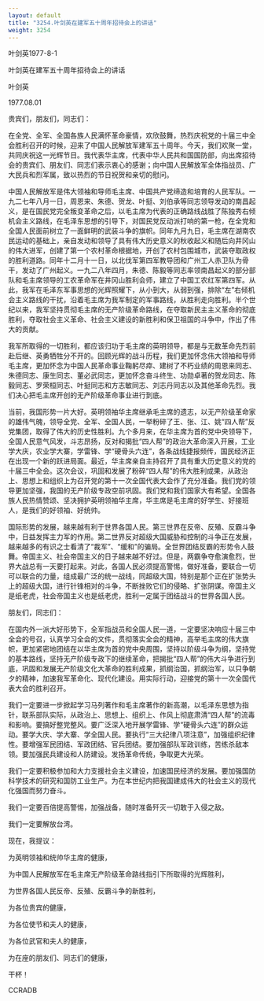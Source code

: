 ```yaml
---
layout: default
title: "3254.叶剑英在建军五十周年招待会上的讲话"
weight: 3254
---
```


叶剑英1977-8-1

叶剑英在建军五十周年招待会上的讲话

叶剑英

1977.08.01

贵宾们，朋友们，同志们：

在全党、全军、全国各族人民满怀革命豪情，欢欣鼓舞，热烈庆祝党的十届三中全会胜利召开的时候，迎来了中国人民解放军建军五十周年。今天，我们欢聚一堂，共同庆祝这一光辉节日。我代表华主席，代表中华人民共和国国防部，向出席招待会的贵宾们、朋友们、同志们表示衷心的感谢；向中国人民解放军全体指战员、广大民兵和烈军属，致以热烈的节日祝贺和亲切的慰问。

中国人民解放军是伟大领袖和导师毛主席、中国共产党缔造和培育的人民军队。一九二七年八月一日，周恩来、朱德、贺龙、叶挺、刘伯承等同志领导发动的南昌起义，是在国民党完全叛变革命之后，以毛主席为代表的正确路线战胜了陈独秀右倾机会主义路线，在毛泽东思想的引导下，对国民党反动派打响的第一枪，在全党和全国人民面前树立了一面鲜明的武装斗争的旗帜。同年九月九日，毛主席在湖南农民运动的基础上，亲自发动和领导了具有伟大历史意义的秋收起义和随后向井冈山的伟大进军，创建了第一个农村革命根据地，开创了农村包围城市，武装夺取政权的胜利道路。同年十二月十一日，以北伐军第四军教导团和广州工人赤卫队为骨干，发动了广州起义。一九二八年四月，朱德、陈毅等同志率领南昌起义的部分部队和毛主席领导的工农革命军在井冈山胜利会师，建立了中国工农红军第四军。从此，我军在毛泽东军事思想的光辉照耀下，从小到大，从弱到强，排除“左”右倾机会主义路线的干扰，沿着毛主席为我军制定的军事路线，从胜利走向胜利。半个世纪以来，我军坚持贯彻毛主席的无产阶级革命路线，在夺取新民主主义革命的彻底胜利，夺取社会主义革命、社会主义建设的新胜利和保卫祖国的斗争中，作出了伟大的贡献。

我军所取得的一切胜利，都应该归功于毛主席的英明领导，都是与无数革命先烈前赴后继、英勇牺牲分不开的。回顾光辉的战斗历程，我们更加怀念伟大领袖和导师毛主席，更加怀念为中国人民革命事业鞠躬尽瘁、建树了不朽业绩的周恩来同志、朱德同志、康生同志、董必武同志，更加怀念奋斗终生、功勋卓著的贺龙同志、陈毅同志、罗荣桓同志、叶挺同志和方志敏同志、刘志丹同志以及其他革命先烈。我们决心把毛主席开创的无产阶级革命事业进行到底。

当前，我国形势一片大好。英明领袖华主席继承毛主席的遗志，以无产阶级革命家的雄伟气魄，领导全党、全军、全国人民，一举粉碎了王、张、江、姚“四人帮”反党集团，取得了伟大的历史性胜利。九个多月来，在华主席为首的党中央领导下，全国人民意气风发，斗志昂扬，反对和揭批“四人帮”的政治大革命深入开展，工业学大庆，农业学大寨，学雷锋、学“硬骨头六连”，各条战线捷报频传，国民经济正在出现一个新的跃进局面。最近，华主席亲自主持召开了具有重大历史意义的党的十届三中全会。这次会议，巩固和发展了粉碎“四人帮”的伟大胜利成果，从政治上、思想上和组织上为召开党的第十一次全国代表大会作了充分准备。我们党的领导更加坚强，我国的无产阶级专政空前巩固。我们党和我们国家大有希望。全国各族人民热情赞颂、坚决拥护英明领袖华主席，华主席是毛主席的好学生、好接班人，是我们的好领袖、好统帅。

国际形势的发展，越来越有利于世界各国人民。第三世界在反帝、反殖、反霸斗争中，日益发挥主力军的作用。第二世界反对超级大国威胁和控制的斗争正在发展，越来越多的有识之士看清了“裁军”、“缓和”的骗局。全世界团结反霸的形势令人鼓舞。帝国主义、社会帝国主义的日子越来越不好过。但是，两霸争夺愈演愈烈，世界大战总有一天要打起来。对此，各国人民必须提高警惕，做好准备，要联合一切可以联合的力量，组成最广泛的统一战线，同超级大国，特别是那个正在扩张势头上的超级大国，进行针锋相对的斗争，不断挫败它们的侵略、扩张阴谋。帝国主义是纸老虎，社会帝国主义也是纸老虎，胜利一定属于团结战斗的世界各国人民。

朋友们，同志们：

在国内外一派大好形势下，全军指战员和全国人民一道，一定要坚决响应十届三中全会的号召，认真学习全会的文件，贯彻落实全会的精神，高举毛主席的伟大旗帜，更加紧密地团结在以华主席为首的党中央周围，坚持以阶级斗争为纲，坚持党的基本路线，坚持无产阶级专政下的继续革命，把揭批“四人帮”的伟大斗争进行到底，巩固和发展无产阶级文化大革命的胜利成果，抓纲治国，抓纲治军，以只争朝夕的精神，加速我军革命化、现代化建设。用实际行动，迎接党的第十一次全国代表大会的胜利召开。

我们一定要进一步掀起学习马列著作和毛主席著作的新高潮，以毛泽东思想为指针，联系部队实际，从政治上、思想上、组织上、作风上彻底肃清“四人帮”的流毒和影响。要搞好整党整风。要广泛深入地开展学雷锋、学“硬骨头六连”的群众运动。要学大庆、学大寨、学全国人民。要执行“三大纪律八项注意”，加强组织纪律性。要增强军民团结、军政团结、官兵团结。要加强部队军政训练，苦练杀敌本领。要加强民兵建设和人防建设。发扬革命传统，争取更大光荣。

我们一定要积极参加和大力支援社会主义建设，加速国民经济的发展。要加强国防科学技术的研究和国防工业生产。为在本世纪内把我国建成伟大的社会主义的现代化强国而努力奋斗。

我们一定要百倍提高警惕，加强战备，随时准备歼灭一切敢于入侵之敌。

我们一定要解放台湾。

现在，我提议：

为英明领袖和统帅华主席的健康，

为中国人民解放军在毛主席无产阶级革命路线指引下所取得的光辉胜利，

为世界各国人民反帝、反殖、反霸斗争的新胜利，

为各位贵宾的健康，

为各位使节和夫人的健康，

为各位武官和夫人的健康，

为在座的朋友们、同志们的健康，

干杯！

CCRADB

